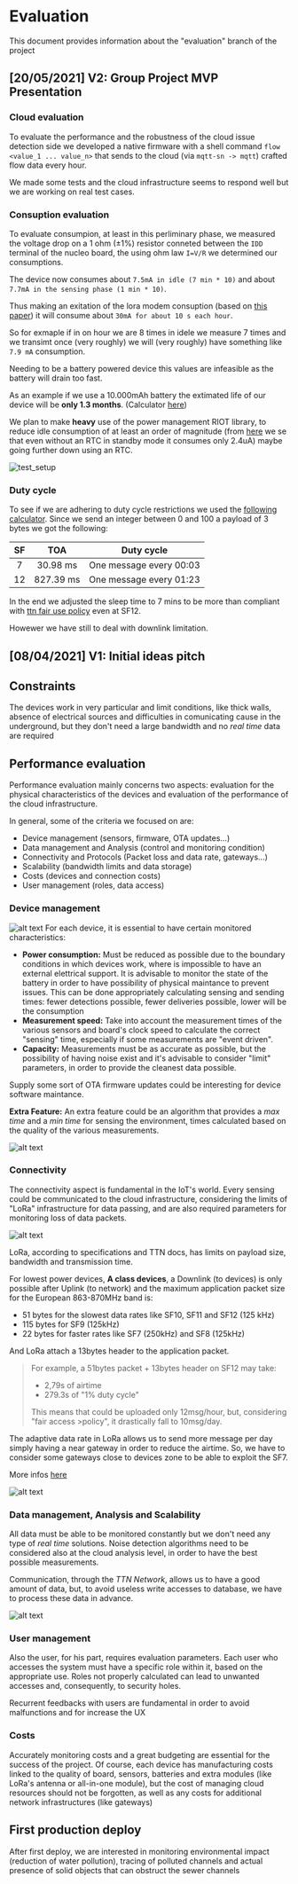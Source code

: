 # Evaluation
This document provides information about the "evaluation" branch of the project

## \[20/05/2021] V2: Group Project MVP Presentation

### Cloud evaluation
To evaluate the performance and the robustness of the cloud issue detection side we developed a native firmware with a shell command `flow <value_1 ... value_n>` that sends to the cloud (via `mqtt-sn -> mqtt`) crafted flow data every hour.

We made some tests and the cloud infrastructure seems to respond well but we are working on real test cases.

### Consuption evaluation
To evaluate consumpion, at least in this perliminary phase, we measured the voltage drop on a 1 ohm (±1%) resistor conneted between the `IDD` terminal of the nucleo board, the using ohm law `I=V/R` we determined our consumptions.

The device now consumes about `7.5mA in idle (7 min * 10)` and about `7.7mA in the sensing phase (1 min * 10)`.

Thus making an exitation of the lora modem consuption (based on [this paper](https://www.mdpi.com/1424-8220/17/10/2364)) it will consume about `30mA for about 10 s each hour`.

So for exmaple if in on hour we are 8 times in idele we measure 7 times and we transimt once (very roughly) we will (very roughly) have something like `7.9 mA` consumption.

Needing to be a battery powered device this values are infeasible as the battery will drain too fast.

As an example if we use a 10.000mAh battery the extimated life of our device will be **only 1.3 months**. (Calculator [here](https://www.digikey.com/en/resources/conversion-calculators/conversion-calculator-battery-life))

We plan to make **heavy** use of the power management RIOT library, to reduce idle consumption of at least an order of magnitude (from [here](https://components101.com/microcontrollers/stm32-nucleo-f401re-pinout-datasheet) we se that even without an RTC in standby mode it consumes only 2.4uA) maybe going further down using an RTC.

![test_setup](/docs/Images/technology/test_setup.jpg)

### Duty cycle 
To see if we are adhering to duty cycle restrictions we used the [following calculator](https://www.loratools.nl/#/airtime).
Since we send an integer between 0 and 100 a payload of 3 bytes we got the following:

| SF |     TOA     |        Duty cycle       |
|:--:|:-----------:|:-----------------------:|
|  7 |   30.98 ms  | One message every 00:03 |
| 12 |  827.39 ms  | One message every 01:23 |

In the end we adjusted the sleep time to 7 mins to be more than compliant with [ttn fair use policy](https://www.thethingsnetwork.org/docs/lorawan/duty-cycle/) even at SF12.

Howewer we have still to deal with downlink limitation.

## \[08/04/2021] V1: Initial ideas pitch
## Constraints
The devices work in very particular and limit conditions, like thick walls, absence of electrical sources and difficulties in comunicating cause in the underground, but they don't need a large bandwidth and no *real time* data are required

## Performance evaluation

Performance evaluation mainly concerns two aspects: evaluation for the physical characteristics of the devices and evaluation of the performance of the cloud infrastructure.

In general, some of the criteria we focused on are: 
* Device management (sensors, firmware, OTA updates...)
* Data management and Analysis (control and monitoring condition)
* Connectivity and Protocols (Packet loss and data rate, gateways...)
* Scalability (bandwidth limits and data storage)
* Costs (devices and connection costs)
* User management (roles, data access)

### Device management
![alt text](Images/evaluation/battery_management.png)
For each device, it is essential to have certain monitored characteristics:
* **Power consumption:** Must be reduced as possible due to the boundary conditions in which devices work, where is impossible to have an external elettrical support. It is advisable to monitor the state of the battery in order to have possibility of physical maintance to prevent issues. This can be done appropriately calculating sensing and sending times: fewer detections possible, fewer deliveries possible, lower will be the consumption
* **Measurement speed:** Take into account the measurement times of the various sensors and board's clock speed to calculate the correct "sensing" time, especially if some measurements are "event driven". 
* **Capacity:** Measurements must be as accurate as possible, but the possibility of having noise exist and it's advisable to consider "limit" parameters, in order to provide the cleanest data possible.

Supply some sort of OTA firmware updates could be interesting for device software maintance.

**Extra Feature:** An extra feature could be an algorithm that provides a *max time* and a *min time* for sensing the environment, times calculated based on the quality of the various measurements.

![alt text](Images/evaluation/lorawan_consumption.jpeg)

### Connectivity
The connectivity aspect is fundamental in the IoT's world. Every sensing could be communicated to the cloud infrastructure, considering the limits of "LoRa" infrastructure for data passing, and are also required parameters for monitoring loss of data packets.

![alt text](Images/evaluation/ttn.png)

LoRa, according to specifications and TTN docs, has limits on payload size, bandwidth and transmission time.

For lowest power devices, **A class devices**, a Downlink (to devices) is only possible after Uplink (to network) and the maximum application packet size for the European 863-870MHz band is:
* 51 bytes for the slowest data rates like SF10, SF11 and SF12 (125 kHz)
* 115 bytes for SF9 (125kHz)
* 22 bytes for faster rates like SF7 (250kHz) and SF8 (125kHz)

And LoRa attach a 13bytes header to the application packet.

>For example, a 51bytes packet + 13bytes header on SF12 may take:
>* 2,79s of airtime
>* 279.3s of "1% duty cycle"
>
>This means that could be uploaded only 12msg/hour, but, considering "fair access >policy", it drastically fall to 10msg/day.

The adaptive data rate in LoRa allows us to send more message per day simply having a near gateway in order to reduce the airtime. So, we have to consider some gateways close to devices zone to be able to exploit the SF7. 

More infos [here](https://avbentem.github.io/airtime-calculator/ttn/eu868/51)

![alt text](Images/evaluation/lora_time_onair.png)

### Data management, Analysis and Scalability
All data must be able to be monitored constantly but we don't need any type of *real time* solutions. Noise detection algorithms need to be considered also at the cloud analysis level, in order to have the best possible measurements.

Communication, through the *TTN Network*, allows us to have a good amount of data, but, to avoid useless write accesses to database, we have to process these data in advance.

![alt text](Images/evaluation/aws_cloudwatch.png)

### User management
Also the user, for his part, requires evaluation parameters. Each user who accesses the system must have a specific role within it, based on the appropriate use. Roles not properly calculated can lead to unwanted accesses and, consequently, to security holes.

Recurrent feedbacks with users are fundamental in order to avoid malfunctions and for increase the UX

### Costs
Accurately monitoring costs and a great budgeting are essential for the success of the project. Of course, each device has manufacturing costs linked to the quality of board, sensors, batteries and extra modules (like LoRa's antenna or all-in-one module), but the cost of managing cloud resources should not be forgotten, as well as any costs for additional network infrastructures (like gateways)

## First production deploy
After first deploy, we are interested in monitoring environmental impact (reduction of water pollution), tracing of polluted channels and actual presence of solid objects that can obstruct the sewer channels
